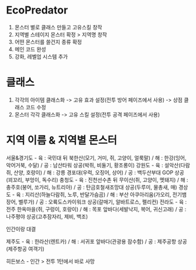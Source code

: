 # EcoPredator
1. 몬스터 별로 클래스 만들고 고유스킬 창작
2. 지역별 스테이지 몬스터 확정 > 지역명 창작
3. 어떤 몬스터를 쓸건지 종류 확정
4. 메인 코드 완성
5. 강화, 레벨업 시스템 추가

# 클래스
1. 각각의 아이템 클래스화 -> 고유 효과 설정(전투 방어 페이즈에서 사용) -> 상점 클래스 코드 수정
2. 몬스터 각각 클래스화 -> 고유 스킬 설정(전투 공격 페이즈에서 사용)

# 지역 이름 & 지역별 몬스터
서울&경기도 - 육 : 국민대 뒤 북한산(모기, 거미, 쥐, 고양이, 얼룩말) / 해 : 한강(잉어, 악어거북, 수달) / 공 : 남산타워 상공(박쥐, 비둘기, 황조롱이)
강원도 - 육 : 설악산(다람쥐, 산양, 호랑이) / 해 : 강릉 경포대(우럭, 오징어, 상어) / 공 : 백두산부대 GOP 상공(꾀꼬리, 부엉이, 독수리) 
충청도 - 육 : 진천선수촌 뒤 무이산(쥐, 고양이, 멧돼지) / 해 : 충주호(붕어, 쏘가리, 뉴트리아) / 공 : 탄금호철새조망대 상공(두루미, 물총새, 매)
경상도 - 육 : 지리산(하늘다람쥐, 노루, 반달가슴곰) / 해 : 부산 아쿠아리움(가오리, 전기뱀장어, 벨루가) / 공 : 오륙도스카이워크 상공(갈매기, 알바트로스, 펠리컨) 
전라도 - 육 : 전주 한옥마을(쥐, 구렁이, 호랑이) / 해 : 목포 앞바다(세발낙지, 복어, 귀신고래) / 공 : 나주평야 상공(고추잠자리, 제비, 백조)

인간이랑 대결

제주도 - 육 : 한라산(렌트카) / 해 : 서귀포 앞바다(관광용 잠수함) / 공 : 제주공항 상공(제주항공 여객기)

히든보스 - 인간 > 전투 1턴에서 바로 사망
